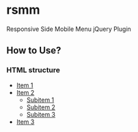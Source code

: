 # rsmm
Responsive Side Mobile Menu jQuery Plugin

## How to Use?
### HTML structure

<nav class="your-class">
	<ul>
		<li>
			<a href="#">Item 1</a>
		</li>
		<li>
			<a href="#">Item 2</a>
			<ul>
				<li>
					<a href="#">Subitem 1</a>
				</li>
				<li>
					<a href="#">Subitem 2</a>
				</li>
				<li>
					<a href="#">Subitem 3</a>
				</li>
			</ul>
		</li>
		<li>
			<a href="#">Item 3</a>
		</li>
	</ul>
</nav>
